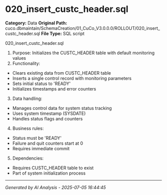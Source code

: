 # 020_insert_custc_header.sql

**Category:** Data
**Original Path:** cuco.dbmaintain/SchemaCreation/01_CuCo_V3.0.0.0/ROLLOUT/020_insert_custc_header.sql
**File Type:** SQL script

020_insert_custc_header.sql
1. Purpose: Initializes the CUSTC_HEADER table with default monitoring values
2. Functionality:
- Clears existing data from CUSTC_HEADER table
- Inserts a single control record with monitoring parameters
- Sets initial status to 'READY'
- Initializes timestamps and error counters

3. Data handling:
- Manages control data for system status tracking
- Uses system timestamp (SYSDATE)
- Handles status flags and counters

4. Business rules:
- Status must be 'READY'
- Failure and quit counters start at 0
- Requires immediate commit

5. Dependencies:
- Requires CUSTC_HEADER table to exist
- Part of system initialization process

---
*Generated by AI Analysis - 2025-07-05 16:44:45*

